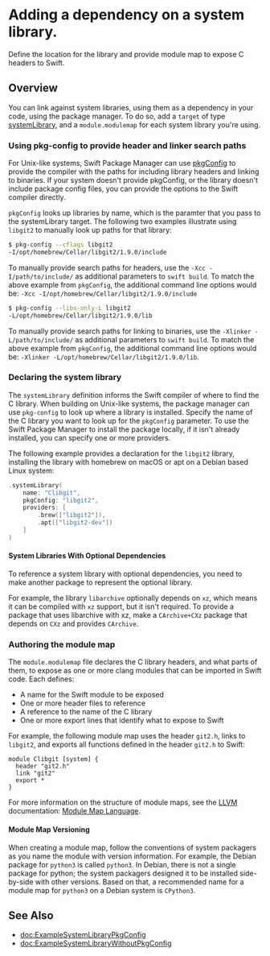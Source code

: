# Adding a dependency on a system library.

Define the location for the library and provide module map to expose C headers to Swift. 

## Overview

You can link against system libraries, using them as a dependency in your code, using the package manager. 
To do so, add a `target` of type [systemLibrary](https://developer.apple.com/documentation/packagedescription/target/systemlibrary(name:path:pkgconfig:providers:)), and a `module.modulemap` for each system library you're using.

### Using pkg-config to provide header and linker search paths

For Unix-like systems, Swift Package Manager can use [pkgConfig](https://en.wikipedia.org/wiki/Pkg-config) to provide the compiler with the paths for including library headers and linking to binaries.
If your system doesn't provide pkgConfig, or the library doesn't include package config files, you can provide the options to the Swift compiler directly.

`pkgConfig` looks up libraries by name, which is the paramter that you pass to the systemLibrary target.
The following two examples illustrate using `libgit2` to manually look up paths for that library: 

```bash
$ pkg-config --cflags libgit2
-I/opt/homebrew/Cellar/libgit2/1.9.0/include
```

To manually provide search paths for headers, use the `-Xcc -I/path/to/include/` as additional parameters to `swift build`.
To match the above example from `pkgConfig`, the additional command line options would be:
`-Xcc -I/opt/homebrew/Cellar/libgit2/1.9.0/include`

```bash
$ pkg-config --libs-only-L libgit2
-L/opt/homebrew/Cellar/libgit2/1.9.0/lib
```

To manually provide search paths for linking to binaries, use the `-Xlinker -L/path/to/include/` as additional parameters to `swift build`.
To match the above example from `pkgConfig`, the additional command line options would be:
`-Xlinker -L/opt/homebrew/Cellar/libgit2/1.9.0/lib`.

### Declaring the system library

The `systemLibrary` definition informs the Swift compiler of where to find the C library.
When building on Unix-like systems, the package manager can use `pkg-config` to look up where a library is installed.
Specify the name of the C library you want to look up for the `pkgConfig` parameter.
To use the Swift Package Manager to install the package locally, if it isn't already installed, you can specify one or more providers.

The following example provides a declaration for the `libgit2` library, installing the library with homebrew on macOS or apt on a Debian based Linux system:

```swift
.systemLibrary(
    name: "Clibgit",
    pkgConfig: "libgit2",
    providers: [
        .brew(["libgit2"]),
        .apt(["libgit2-dev"])
    ]
)
```

#### System Libraries With Optional Dependencies

To reference a system library with optional dependencies, you need to make another package to represent the optional library.

For example, the library `libarchive` optionally depends on `xz`, which means it can be compiled with `xz` support, but it isn't required. 
To provide a package that uses libarchive with xz, make a `CArchive+CXz` package that depends on `CXz` and provides `CArchive`.

<!-- (heckj) I need to verify this is still the case for combination repositories - are distinct packages still needed -->

### Authoring the module map

The `module.modulemap` file declares the C library headers, and what parts of them, to expose as one or more clang modules that can be imported in Swift code.
Each defines:

- A name for the Swift module to be exposed
- One or more header files to reference
- A reference to the name of the C library
- One or more export lines that identify what to expose to Swift

For example, the following module map uses the header `git2.h`, links to `libgit2`, and exports all functions defined in the header `git2.h` to Swift:

```
module Clibgit [system] {
  header "git2.h"
  link "git2"
  export *
}
```

For more information on the structure of module maps, see the [LLVM](https://llvm.org/) documentation: [Module Map Language](https://clang.llvm.org/docs/Modules.html#module-map-language).

#### Module Map Versioning

When creating a module map, follow the conventions of system packagers as you name the module with version information.
For example, the Debian package for `python3` is called `python3`.
In Debian, there is not a single package for python; the system packagers designed it to be installed side-by-side with other versions.
Based on that, a recommended name for a module map for `python3` on a Debian system is `CPython3`.

<!--#### Packages That Provide Multiple Libraries-->
<!---->
<!--To use a system package that provides multiple libraries, such as `.so` and `.dylib` files, add all the libraries to the `module.modulemap` file. -->
<!---->
<!--```-->
<!--module CFoo [system] {-->
<!--    header "/usr/local/include/foo/foo.h"-->
<!--    link "foo"-->
<!--    export *-->
<!--}-->
<!---->
<!--module CFooBar [system] {-->
<!--    header "/usr/include/foo/bar.h"-->
<!--    link "foobar"-->
<!--    export *-->
<!--}-->
<!---->
<!--module CFooBaz [system] {-->
<!--    header "/usr/include/foo/baz.h"-->
<!--    link "foobaz"-->
<!--    export *-->
<!--}-->
<!--```-->
<!---->
<!--^^ refine this out into a full example, with code included form the headers to make it possible to follow it - and drop the FOO stuff!-->
<!---->
<!--In the above example `foobar` and `foobaz` link to `foo`. -->
<!--You don’t need to specify this information in the module map because the headers `foo/bar.h` and `foo/baz.h` both include `foo/foo.h`. -->
<!--It is very important however that those headers do include their dependent headers.-->
<!--Otherwise when the modules are imported into Swift the dependent modules are not imported automatically and you will receive link errors. -->
<!--If link errors occur for consumers of your package, the link errors can be especially difficult to debug.-->

## See Also

- <doc:ExampleSystemLibraryPkgConfig>
- <doc:ExampleSystemLibraryWithoutPkgConfig>
